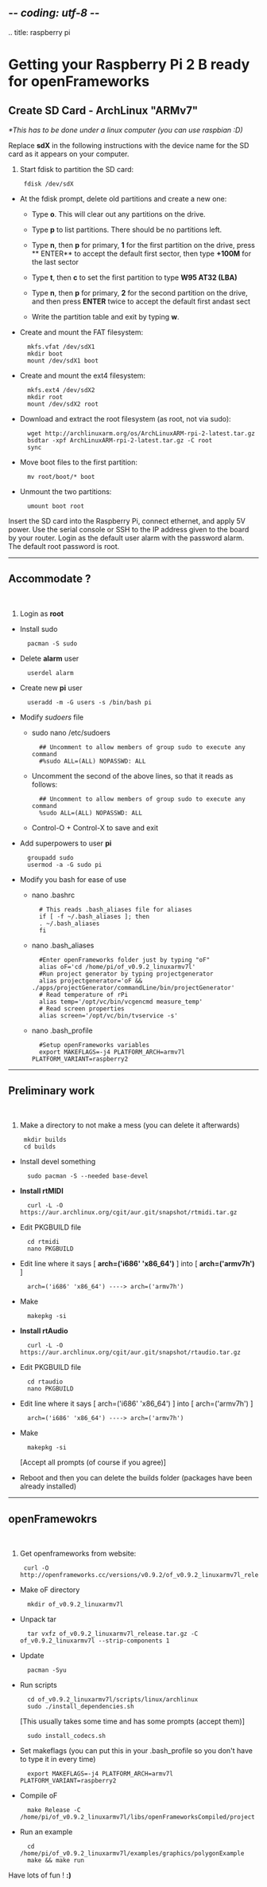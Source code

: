 ## -*- coding: utf-8 -*-
.. title: raspberry pi

Getting your Raspberry Pi 2 B ready for openFrameworks
============

## Create SD Card - ArchLinux "ARMv7"

_*This has to be done under a linux computer (you can use raspbian :D)_

Replace **sdX** in the following instructions with the device name for the SD card as it appears on your computer.

1. Start fdisk to partition the SD card:

		fdisk /dev/sdX

+ At the fdisk prompt, delete old partitions and create a new one:

	- Type **o**. This will clear out any partitions on the drive.

	- Type **p** to list partitions. There should be no partitions left.

	- Type **n**, then **p** for primary, **1** for the first partition on the drive, press **
	ENTER** to accept the default first sector, then type **+100M** for the last sector
	
	- Type **t**, then **c** to set the first partition to type **W95 AT32 (LBA)**
	
	- Type **n**, then **p** for primary, **2** for the second partition on the drive, and then 
	press **ENTER** twice to accept the default first andast sect
	
	- Write the partition table and exit by typing **w**.

+ Create and mount the FAT filesystem:

		mkfs.vfat /dev/sdX1
		mkdir boot
		mount /dev/sdX1 boot

+ Create and mount the ext4 filesystem:

		mkfs.ext4 /dev/sdX2
		mkdir root
		mount /dev/sdX2 root

+ Download and extract the root filesystem (as root, not via sudo):

		wget http://archlinuxarm.org/os/ArchLinuxARM-rpi-2-latest.tar.gz
		bsdtar -xpf ArchLinuxARM-rpi-2-latest.tar.gz -C root
		sync

+ Move boot files to the first partition:

		mv root/boot/* boot

+ Unmount the two partitions:
	
		umount boot root

Insert the SD card into the Raspberry Pi, connect ethernet, and apply 5V power.
Use the serial console or SSH to the IP address given to the board by your router.
Login as the default user alarm with the password alarm.
The default root password is root.

---

## Accommodate ?
<br/>

1. Login as **root**

+ Install sudo

		pacman -S sudo

+ Delete **alarm** user

		userdel alarm

+ Create new **pi** user

		useradd -m -G users -s /bin/bash pi

+ Modify _sudoers_ file

	* sudo nano /etc/sudoers

			## Uncomment to allow members of group sudo to execute any command
			#%sudo ALL=(ALL) NOPASSWD: ALL

	* Uncomment the second of the above lines, so that it reads as follows:

			## Uncomment to allow members of group sudo to execute any command
			%sudo ALL=(ALL) NOPASSWD: ALL

	* Control-O + Control-X to save and exit 

+ Add superpowers to user **pi**

		groupadd sudo
		usermod -a -G sudo pi

+ Modify you bash for ease of use
	
	* nano .bashrc
	
			# This reads .bash_aliases file for aliases
			if [ -f ~/.bash_aliases ]; then			 		
			. ~/.bash_aliases
			fi

	* nano .bash_aliases

			#Enter openFrameworks folder just by typing "oF"
			alias oF='cd /home/pi/of_v0.9.2_linuxarmv7l'
			#Run project generator by typing projectgenerator
			alias projectgenerator='oF && ./apps/projectGenerator/commandLine/bin/projectGenerator'
			# Read temperature of rPi
			alias temp='/opt/vc/bin/vcgencmd measure_temp'
			# Read screen properties
			alias screen='/opt/vc/bin/tvservice -s'

	* nano .bash_profile
	
			#Setup openFrameworks variables
			export MAKEFLAGS=-j4 PLATFORM_ARCH=armv7l PLATFORM_VARIANT=raspberry2

---

## Preliminary work
<br/>

1. Make a directory to not make a mess (you can delete it afterwards)

		mkdir builds
		cd builds

+ Install devel something

		sudo pacman -S --needed base-devel
	
+ **Install rtMIDI**

		curl -L -O https://aur.archlinux.org/cgit/aur.git/snapshot/rtmidi.tar.gz
	
+ Edit PKGBUILD file
	
		cd rtmidi
		nano PKGBUILD

+ Edit line where it says [ **arch=('i686' 'x86_64')** ] into [ **arch=('armv7h')** ]

		arch=('i686' 'x86_64') ----> arch=('armv7h')
	
+ Make

		makepkg -si

+ **Install rtAudio**

		curl -L -O https://aur.archlinux.org/cgit/aur.git/snapshot/rtaudio.tar.gz
	
+ Edit PKGBUILD file 

		cd rtaudio
		nano PKGBUILD

+ Edit line where it says [ arch=('i686' 'x86_64') ] into [ arch=('armv7h') ]

		arch=('i686' 'x86_64') ----> arch=('armv7h')
	
+ Make

		makepkg -si
	
	[Accept all prompts (of course if you agree)]

+ Reboot and then you can delete the builds folder (packages have been already installed)
	
---

## openFramewokrs
<br/>


1. Get openframeworks from website:

		curl -O http://openframeworks.cc/versions/v0.9.2/of_v0.9.2_linuxarmv7l_release.tar.gz

+ Make oF directory 

		mkdir of_v0.9.2_linuxarmv7l

+ Unpack tar

		tar vxfz of_v0.9.2_linuxarmv7l_release.tar.gz -C of_v0.9.2_linuxarmv7l --strip-components 1
	
+ Update 

		pacman -Syu
	
+ Run scripts

		cd of_v0.9.2_linuxarmv7l/scripts/linux/archlinux
		sudo ./install_dependencies.sh
	
	[This usually takes some time and has some prompts (accept them)]
	
		sudo install_codecs.sh
	
+ Set makeflags (you can put this in your .bash_profile so you don't have to type it in every time)

		export MAKEFLAGS=-j4 PLATFORM_ARCH=armv7l PLATFORM_VARIANT=raspberry2
	
+ Compile oF

		make Release -C /home/pi/of_v0.9.2_linuxarmv7l/libs/openFrameworksCompiled/project
	
+ Run an example

		cd /home/pi/of_v0.9.2_linuxarmv7l/examples/graphics/polygonExample	
		make && make run

Have lots of fun ! **:)**

